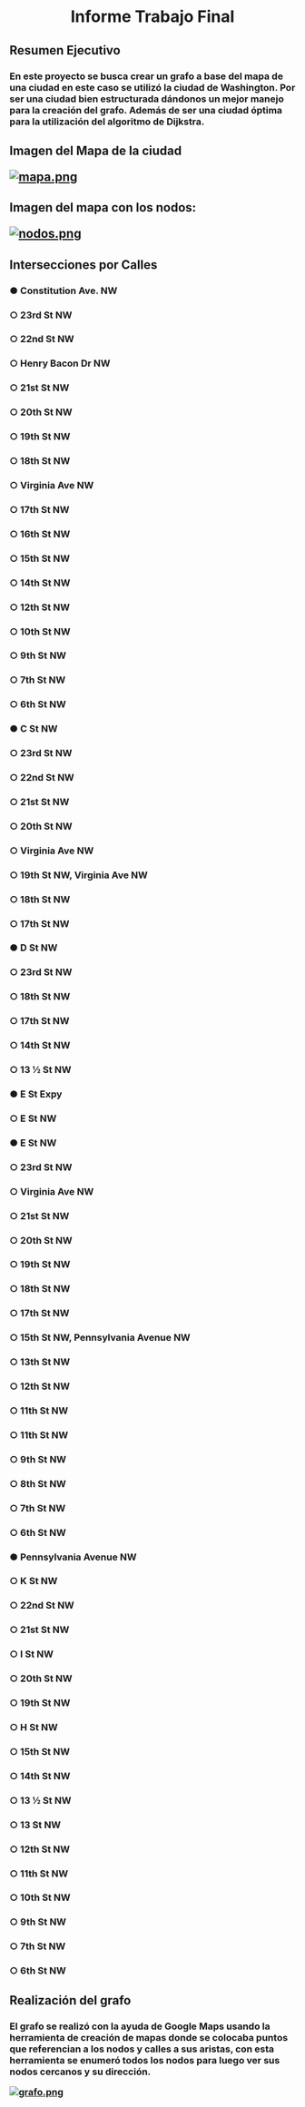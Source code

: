 <center> <h1>Informe Trabajo Final</h1> </center>
<h2> Resumen Ejecutivo
<h3> En este proyecto se busca crear un grafo a base del mapa de una ciudad en este caso se utilizó la ciudad de Washington. Por ser una ciudad bien estructurada dándonos un mejor manejo para la creación del grafo. Además de ser una ciudad óptima para la utilización del algoritmo de Dijkstra.
<h2> Imagen del Mapa de la ciudad 

[![mapa.png](https://i.postimg.cc/4xm6BmrR/mapa.png)](https://postimg.cc/pmM5dXWs)

<h2> Imagen del mapa con los nodos:

[![nodos.png](https://i.postimg.cc/y8sd85yQ/nodos.png)](https://postimg.cc/BX7shmyH)

<h2> Intersecciones por Calles
<h3>    ●	Constitution Ave. NW
<h3>      ○	  23rd St NW
<h3>      ○	  22nd St NW
<h3>      ○	  Henry Bacon Dr NW
<h3>    ○	21st St NW
<h3>    ○	20th St NW
<h3>    ○	19th St NW
<h3>    ○	18th St NW
<h3>    ○	Virginia Ave NW
<h3>    ○	17th St NW
<h3>    ○	16th St NW
<h3>    ○	15th St NW
<h3>    ○	14th St NW
<h3>    ○	12th St NW
<h3>    ○	10th St NW
<h3>    ○	9th St NW
<h3>    ○	7th St NW
<h3>    ○	6th St NW
<h3>●	C St NW
<h3>○	23rd St NW
<h3>○	22nd St NW
<h3>○	21st St NW
<h3>○	20th St NW
<h3>○	Virginia Ave NW
<h3>○	19th St NW, Virginia Ave NW
<h3>○	18th St NW
<h3>○	17th St NW
<h3>●	D St NW
<h3>○	23rd St NW
<h3>○	18th St NW
<h3>○	17th St NW
<h3>○	14th St NW
<h3>○	13 ½ St NW
<h3>●	E St Expy
<h3>○	E St NW
<h3>●	E St NW 
<h3>○	23rd St NW
<h3>○	Virginia Ave NW
<h3>○	21st St NW
<h3>○	20th St NW
<h3>○	19th St NW
<h3>○	18th St NW
<h3>○	17th St NW
<h3>○	15th St NW, Pennsylvania Avenue NW
<h3>○	13th St NW
<h3>○	12th St NW
<h3>○	11th St NW
<h3>○	11th St NW
<h3>○	9th St NW
<h3>○	8th St NW
<h3>○	7th St NW
<h3>○	6th St NW
<h3>●	Pennsylvania Avenue NW
<h3>○	K St NW
<h3>○	22nd St NW
<h3>○	21st St NW
<h3>○	I St NW
<h3>○	20th St NW
<h3>○	19th St NW
<h3>○	H St NW
<h3>○	15th St NW
<h3>○	14th St NW
<h3>○	13 ½ St NW
<h3>○	13 St NW
<h3>○	12th St NW
<h3>○	11th St NW
<h3>○	10th St NW
<h3>○	9th St NW
<h3>○	7th St NW
<h3>○	6th St NW
<h2> Realización del grafo
<h3> El grafo se realizó con la ayuda de Google Maps usando la herramienta de creación de mapas donde se colocaba puntos que referencian a los nodos y calles a sus aristas, con esta herramienta se enumeró todos los nodos para luego ver sus nodos cercanos y su dirección.

[![grafo.png](https://i.postimg.cc/L66Pynr6/grafo.png)](https://postimg.cc/QVwVCx8R)